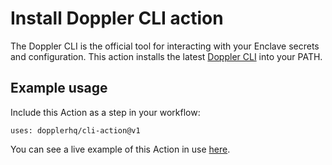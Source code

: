 # Install Doppler CLI action

The Doppler CLI is the official tool for interacting with your Enclave secrets and configuration. This action installs the latest [Doppler CLI](https://github.com/DopplerHQ/cli) into your PATH.

## Example usage

Include this Action as a step in your workflow:

```
uses: dopplerhq/cli-action@v1
```

You can see a live example of this Action in use [here](https://github.com/DopplerHQ/cli/blob/master/.github/workflows/cli-action.yml).

